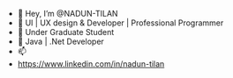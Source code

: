 - 👋 Hey, I’m @NADUN-TILAN
- 👀 UI | UX design & Developer | Professional Programmer 
- 🌱 Under Graduate Student
- 💞️ Java | .Net Developer
- 📫 
- https://www.linkedin.com/in/nadun-tilan

<!---
NADUN-TILAN/NADUN-TILAN is a ✨ special ✨ repository because its `README.md` (this file) appears on your GitHub profile.
You can click the Preview link to take a look at your changes.
--->

